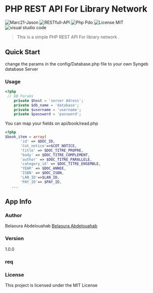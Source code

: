 # PHP REST API For Library Network
<img src="https://img.shields.io/badge/JSON-MARC21-orange?style=flat&logo=dev.to" alt="Marc21-Jason">
<img src="https://img.shields.io/badge/RESTfull-API-red?style=flat&logo=json" alt="RESTfull-API">
<img src="https://img.shields.io/badge/PHP-PDO-blue?style=flat&logo=php" alt="Php Pdo">
<img src="https://img.shields.io/github/license/mashape/apistatus.svg?style=flat" alt="License MIT">
<img src="https://img.shields.io/badge/VS-Code-blueviolet?style=flat&logo=visual-studio-code" alt="visual studio code">

> This is a simple PHP REST API For library network .

## Quick Start

 change the params in the config/Database.php file to your own
 Syngeb database Server 
 ### Usage
 
 ```php
<?php 
  // DB Params
     private $host = 'server Adress';
     private $db_name = 'database';
     private $username = 'username';
     private $password = 'password';
 ```
 You can map your fields on api/book/read.php
 ```php
<?php 
 $book_item = array(
        'id' => $DOC_ID,
        'Cot_notice'=>$COT_NOTICE,
        'title' => $DOC_TITRE_PROPRE,
        'body' => $DOC_TITRE_COMPLEMENT,
        'author' => $DOC_TITRE_PARALLELE,
        'category_id' => $DOC_TITRE_ENSEMBLE,
        'YEAR' => $DOC_ANNEE,
        'ISBN' => $DOC_ISBN,
        'LAN_ID'=>$LAN_ID,
        'PAY_ID'=> $PAY_ID,
    ...
 ```
  

## App Info

### Author

Belaoura Abdelouahab
[Belaoura Abdelouahab](http://www.bplpadrar.dz)

### Version
1.0.0
### req
### License

This project is licensed under the MIT License
